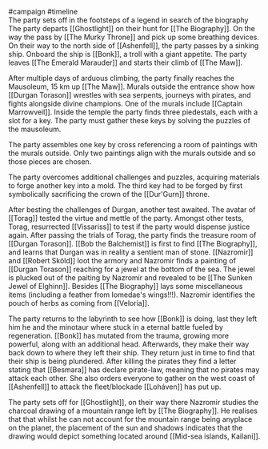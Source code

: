 #campaign #timeline 
<span  
class='ob-timelines'  
data-date='1344-02-15'  
data-title='The Rock of Ages'  
data-class='orange'  
data-img = 'Images/Rock of Ages 1.jpeg'  
data-type='range'>  
The party sets off in the footsteps of a legend in search of the biography
</span>
The party departs [[Ghostlight]] on their hunt for [[The Biography]]. On the way the pass by [[The Murky Throne]] and pick up some breathing devices. On their way to the north side of [[Ashenfell]], the party passes by a sinking ship. Onboard the ship is [[Bonk]], a troll with a giant appetite. The party leaves [[The Emerald Marauder]] and starts their climb of [[The Maw]].

After multiple days of arduous climbing, the party finally reaches the Mausoleum, 15 km up [[The Maw]]. Murals outside the entrance show how [[Durgan Torason]] wrestles with sea serpents, journeys with pirates, and fights alongside divine champions. One of the murals include [[Captain Marrowveil]].  Inside the temple the party finds three piedestals, each with a slot for a key. The party must gather these keys by solving the puzzles of the mausoleum.

The party assembles one key by cross referencing a room of paintings with the murals outside. Only two paintings align with the murals outside and so those pieces are chosen.

The party overcomes additional challenges and puzzles, acquiring materials to forge another key into a mold. The third key had to be forged by first symbolically sacrificing the crown of the [[Dur'Gurn]] throne.

After besting the challenges of Durgan, another test awaited. The avatar of [[Torag]] tested the virtue and mettle of the party. Amongst other tests, Torag, resurrected [[Vissariss]] to test if the party would dispense justice again. After passing the trials of Torag, the party finds the treasure room of [[Durgan Torason]]. [[Bob the Balchemist]] is first to find [[The Biography]], and learns that Durgan was in reality a sentient man of stone. [[Nazromir]] and [[Robert Sköld]] loot the armory and Nazromir finds a painting of [[Durgan Torason]] reaching for a jewel at the bottom of the sea. The jewel is plucked out of the paiting by Nazromir and revealed to be [[The Sunken Jewel of Elghinn]]. Besides [[The Biography]] lays some miscellaneous items (including a  feather from Iomedae's wings!!!). Nazromir identifies the pouch of herbs as coming from [[Veloria]].

The party returns to the labyrinth to see how [[Bonk]] is doing, last they left him he and the minotaur where stuck in a eternal battle fueled by regeneration. [[Bonk]] has mutated from the trauma, growing more powerful, along with an additional head. Afterwards, they make their way back down to where they left their ship. They return just in time to find that their ship is being plundered. After killing the pirates they find a letter stating that [[Besmara]] has declare pirate-law, meaning that no pirates may attack each other. She also orders everyone to gather on the west coast of [[Ashenfell]] to attack the fleet/blockade [[Loháven]] has put up.

The party sets off for [[Ghostlight]], on their way there Nazromir studies the charcoal drawing of a mountain range left by [[The Biography]]. He realises that that whilst he can not account for the mountain range being anyplace on the planet, the placement of the sun and shadows indicates that the drawing would depict something located around [[Mid-sea islands, Kailani]].